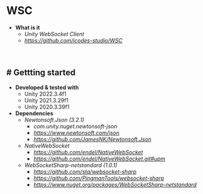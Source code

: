 # WSC

- **What is it**
    - *Unity WebSocket Client*
    - *https://github.com/icodes-studio/WSC*


　

## # Gettting started

- **Developed & tested with**
    - Unity 2022.3.4f1
    - Unity 2021.3.29f1
    - Unity 2020.3.39f1
- **Dependencies**
    - *Newtonsoft.Json (3.2.1)*
        - *com.unity.nuget.newtonsoft-json*
        - *https://www.newtonsoft.com/json*
        - *https://github.com/JamesNK/Newtonsoft.Json*
    - *NativeWebSocket*
        - *https://github.com/endel/NativeWebSocket*
        - *https://github.com/endel/NativeWebSocket.git#upm*
    - *WebSocketSharp-netstandard (1.0.1)*
        - *https://github.com/sta/websocket-sharp*
        - *https://github.com/PingmanTools/websocket-sharp*
        - *https://www.nuget.org/packages/WebSocketSharp-netstandard*
